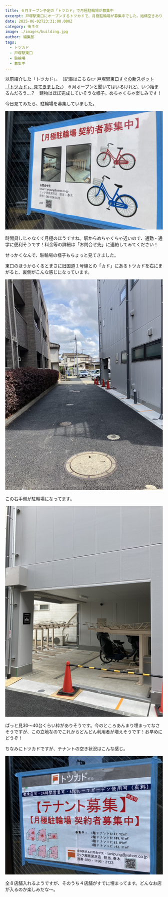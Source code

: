 ```yaml
---
title: ６月オープン予定の「トツカド」で月極駐輪場が募集中
excerpt: 戸塚駅東口にオープンするトツカドで、月極駐輪場が募集中でした。結構空きありそう。
date: 2025-06-02T23:31:00.000Z
category: 街ネタ
image: ./images/building.jpg
author: 編集部
tags:
  - トツカド
  - 戸塚駅東口
  - 駐輪場
  - 募集中
---
```

以前紹介した「トツカド」。　（記事はこちら👉 [戸塚駅東口すぐの新スポット「トツカド」、見てきました。](https://totsupo.pages.dev/news/20250510-%E6%88%B8%E5%A1%9A%E9%A7%85%E6%9D%B1%E5%8F%A3%E3%81%99%E3%81%90%E3%81%AE%E6%96%B0%E3%82%B9%E3%83%9D%E3%83%83%E3%83%88%E3%80%8C%E3%83%88%E3%83%84%E3%82%AB%E3%83%89%E3%80%8D%E3%80%81%E8%A6%8B%E3%81%A6%E3%81%8D%E3%81%BE%E3%81%97%E3%81%9F%E3%80%82)）
６月オープンと聞いてはいるけれど、いつ始まるんだろう…？　建物はほぼ完成していそうな様子。めちゃくちゃ楽しみです！

今日見てみたら、駐輪場を募集していました。

![トツカドの駐輪場募集中のチラシ](./images/application.jpg)

時間貸しじゃなくて月極のほうですね。駅からめちゃくちゃ近いので、通勤・通学に便利そうです！料金等の詳細は「お問合せ先」に連絡してみてください！



せっかくなんで、駐輪場の様子もちょっと見てきました。

東口のほうからくるとまさに旧国道１号線との「カド」にあるトツカドを右にまがると、裏側がこんな感じになっています。

![トツカドの裏側](./images/place.jpg)

この右手側が駐輪場になってます。

![駐輪場の様子](./images/site.jpg)

ぱっと見30～40台くらい枠がありそうです。今のところあんまり埋まってなさそうですが、この立地なのでこれからどんどん利用者が増えそうです！お早めにどうぞ！



ちなみにトツカドですが、テナントの空き状況はこんな感じ。

![テナントの空き状況](./images/tenant.jpg)

全８店舗入れるようですが、そのうち４店舗がすでに埋まってます。どんなお店が入るのか楽しみだな～。
